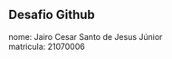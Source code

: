 Desafio Github
-------------------

nome: Jairo Cesar Santo de Jesus Júnior<br>
matricula: 21070006

